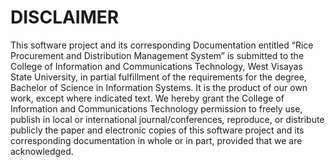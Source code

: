 # **DISCLAIMER**

This software project and its corresponding Documentation entitled “Rice Procurement and Distribution Management System” is submitted to the College of Information and Communications Technology, West Visayas State University, in partial fulfillment of the requirements for the degree, Bachelor of Science in Information Systems. It is the product of our own work, except where indicated text. 
We hereby grant the College of Information and Communications Technology permission to freely use, publish in local or international journal/conferences, reproduce, or distribute publicly the paper and electronic copies of this software project and its corresponding documentation in whole or in part, provided that we are acknowledged. 
